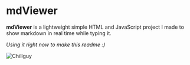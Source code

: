 # mdViewer

**mdViewer** is a lightweight simple HTML and JavaScript project I made to show markdown in real time while typing it.

*Using it right now to make this readme :)*

![Chillguy](https://imgur.com/a/S7gUrIg)
